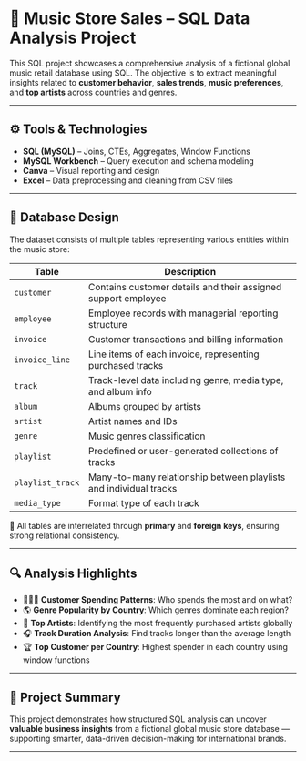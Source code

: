 # 🎵 Music Store Sales – SQL Data Analysis Project

This SQL project showcases a comprehensive analysis of a fictional global music retail database using SQL. The objective is to extract meaningful insights related to **customer behavior**, **sales trends**, **music preferences**, and **top artists** across countries and genres.

---

## ⚙️ Tools & Technologies

- **SQL (MySQL)** – Joins, CTEs, Aggregates, Window Functions  
- **MySQL Workbench** – Query execution and schema modeling  
- **Canva** – Visual reporting and design  
- **Excel** – Data preprocessing and cleaning from CSV files  

---

## 🧩 Database Design

The dataset consists of multiple tables representing various entities within the music store:

| Table            | Description                                                     |
|------------------|-----------------------------------------------------------------|
| `customer`        | Contains customer details and their assigned support employee  |
| `employee`        | Employee records with managerial reporting structure            |
| `invoice`         | Customer transactions and billing information                   |
| `invoice_line`    | Line items of each invoice, representing purchased tracks       |
| `track`           | Track-level data including genre, media type, and album info    |
| `album`           | Albums grouped by artists                                       |
| `artist`          | Artist names and IDs                                            |
| `genre`           | Music genres classification                                     |
| `playlist`        | Predefined or user-generated collections of tracks              |
| `playlist_track`  | Many-to-many relationship between playlists and individual tracks |
| `media_type`      | Format type of each track                      |

🔗 All tables are interrelated through **primary** and **foreign keys**, ensuring strong relational consistency.

---

## 🔍 Analysis Highlights

- 🧑‍🤝‍🧑 **Customer Spending Patterns**: Who spends the most and on what?
- 🌎 **Genre Popularity by Country**: Which genres dominate each region?
- 🎸 **Top Artists**: Identifying the most frequently purchased artists globally
- 🎧 **Track Duration Analysis**: Find tracks longer than the average length
- 🏆 **Top Customer per Country**: Highest spender in each country using window functions

---

## 🚀 Project Summary

This project demonstrates how structured SQL analysis can uncover **valuable business insights** from a fictional global music store database — supporting smarter, data-driven decision-making for international brands.

---



